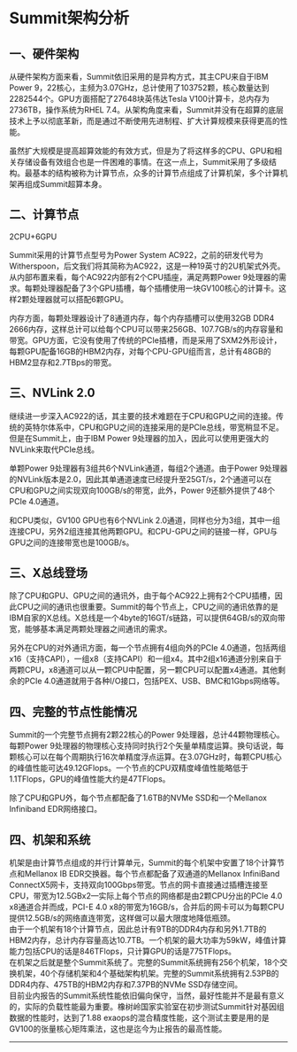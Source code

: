 Summit架构分析
===

一、硬件架构
---

从硬件架构方面来看，Summit依旧采用的是异构方式，其主CPU来自于IBM Power 9，22核心，主频为3.07GHz，总计使用了103752颗，核心数量达到2282544个。GPU方面搭配了27648块英伟达Tesla V100计算卡，总内存为2736TB，操作系统为RHEL 7.4。从架构角度来看，Summit并没有在超算的底层技术上予以彻底革新，而是通过不断使用先进制程、扩大计算规模来获得更高的性能。<br>

虽然扩大规模是提高超算效能的有效方式，但是为了将这样多的CPU、GPU和相关存储设备有效组合也是一件困难的事情。在这一点上，Summit采用了多级结构。最基本的结构被称为计算节点，众多的计算节点组成了计算机架，多个计算机架再组成Summit超算本身。<br>

二、计算节点
---

2CPU+6GPU<br>

Summit采用的计算节点型号为Power System AC922，之前的研发代号为Witherspoon，后文我们将其简称为AC922，这是一种19英寸的2U机架式外壳。从内部布置来看，每个AC922内部有2个CPU插座，满足两颗Power 9处理器的需求。每颗处理器配备了3个GPU插槽，每个插槽使用一块GV100核心的计算卡。这样2颗处理器就可以搭配6颗GPU。<br>

内存方面，每颗处理器设计了8通道内存，每个内存插槽可以使用32GB DDR4 2666内存，这样总计可以给每个CPU可以带来256GB、107.7GB/s的内存容量和带宽。GPU方面，它没有使用了传统的PCIe插槽，而是采用了SXM2外形设计，每颗GPU配备16GB的HBM2内存，对每个CPU-GPU组而言，总计有48GB的HBM2显存和2.7TBps的带宽。<br>

三、NVLink 2.0
---

继续进一步深入AC922的话，其主要的技术难题在于CPU和GPU之间的连接。传统的英特尔体系中，CPU和GPU之间的连接采用的是PCIe总线，带宽稍显不足。但是在Summit上，由于IBM Power 9处理器的加入，因此可以使用更强大的NVLink来取代PCIe总线。<br>

单颗Power 9处理器有3组共6个NVLink通道，每组2个通道。由于Power 9处理器的NVLink版本是2.0，因此其单通道速度已经提升至25GT/s，2个通道可以在CPU和GPU之间实现双向100GB/s的带宽，此外，Power 9还额外提供了48个PCIe 4.0通道。<br>

和CPU类似，GV100 GPU也有6个NVLink 2.0通道，同样也分为3组，其中一组连接CPU，另外2组连接其他两颗GPU。和CPU-GPU之间的链接一样，GPU与GPU之间的连接带宽也是100GB/s。<br>

三、X总线登场
---

除了CPU和GPU、GPU之间的通讯外，由于每个AC922上拥有2个CPU插槽，因此CPU之间的通讯也很重要。Summit的每个节点上，CPU之间的通讯依靠的是IBM自家的X总线。X总线是一个4byte的16GT/s链路，可以提供64GB/s的双向带宽，能够基本满足两颗处理器之间通讯的需求。<br>

另外在CPU的对外通讯方面，每一个节点拥有4组向外的PCIe 4.0通道，包括两组x16（支持CAPI），一组x8（支持CAPI）和一组x4。其中2组x16通道分别来自于两颗CPU，x8通道可以从一颗CPU中配置，另一颗CPU可以配置x4通道。其他剩余的PCIe 4.0通道就用于各种I/O接口，包括PEX、USB、BMC和1Gbps网络等。<br>

四、完整的节点性能情况
---

Summit的一个完整节点拥有2颗22核心的Power 9处理器，总计44颗物理核心。每颗Power 9处理器的物理核心支持同时执行2个矢量单精度运算。换句话说，每颗核心可以在每个周期执行16次单精度浮点运算。在3.07GHz时，每颗CPU核心的峰值性能可达49.12GFlops。一个节点的CPU双精度峰值性能略低于1.1TFlops，GPU的峰值性能大约是47TFlops。<br>

除了CPU和GPU外，每个节点都配备了1.6TB的NVMe SSD和一个Mellanox Infiniband EDR网络接口。<br>


四、机架和系统
---

机架是由计算节点组成的并行计算单元，Summit的每个机架中安置了18个计算节点和Mellanox IB EDR交换器。每个节点都配备了双通道的Mellanox InfiniBand ConnectX5网卡，支持双向100Gbps带宽。节点的网卡直接通过插槽连接至CPU，带宽为12.5GBx2—实际上每个节点的网络都是由2颗CPU分出的PCIe 4.0 x8通道合并而成，PCI-E 4.0 x8的带宽为16GB/s，合并后的网卡可以为每颗CPU提供12.5GB/s的网络直连带宽，这样做可以最大限度地降低瓶颈。<br>
由于一个机架有18个计算节点，因此总计有9TB的DDR4内存和另外1.7TB的HBM2内存，总计内存容量高达10.7TB。一个机架的最大功率为59kW，峰值计算能力包括CPU的话是846TFlops，只计算GPU的话是775TFlops。<br>
在机架之后就是整个Summit系统了。完整的Summit系统拥有256个机架，18个交换机架，40个存储机架和4个基础架构机架。完整的Summit系统拥有2.53PB的DDR4内存、475TB的HBM2内存和7.37PB的NVMe SSD存储空间。<br>
目前业内报告的Summit系统性能依旧偏向保守，当然，最好性能并不是最有意义的，实际的负载性能最为重要。橡树岭国家实验室在初步测试Summit针对基因组数据的性能时，达到了1.88 exaops的混合精度性能，这个测试主要是用的是GV100的张量核心矩阵乘法，这也是迄今为止报告的最高性能。<br>

---
